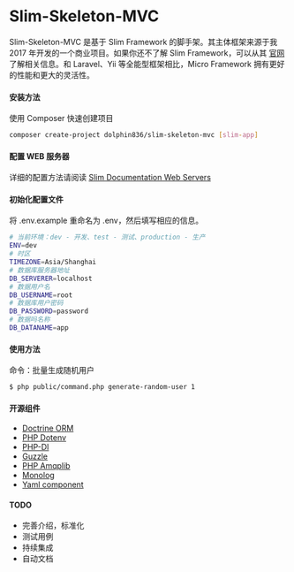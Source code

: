 # Slim-Skeleton-MVC

Slim-Skeleton-MVC 是基于 Slim Framework 的脚手架。其主体框架来源于我 2017 年开发的一个商业项目。如果你还不了解 Slim Framework，可以从其 [官网](https://www.slimframework.com/) 了解相关信息。和 Laravel、Yii 等全能型框架相比，Micro Framework 拥有更好的性能和更大的灵活性。

#### 安装方法

使用 Composer 快速创建项目

```bash
composer create-project dolphin836/slim-skeleton-mvc [slim-app]
```

#### 配置 WEB 服务器

详细的配置方法请阅读 [Slim Documentation Web Servers](http://www.slimframework.com/docs/v4/start/web-servers.html)

#### 初始化配置文件

将 .env.example 重命名为 .env，然后填写相应的信息。

```bash
# 当前环境：dev - 开发、test - 测试、production - 生产
ENV=dev
# 时区
TIMEZONE=Asia/Shanghai
# 数据库服务器地址
DB_SERVERER=localhost
# 数据用户名
DB_USERNAME=root
# 数据库用户密码
DB_PASSWORD=password
# 数据吗名称
DB_DATANAME=app
```

#### 使用方法

命令：批量生成随机用户

```bash
$ php public/command.php generate-random-user 1
```

#### 开源组件

- [Doctrine ORM](https://www.doctrine-project.org)
- [PHP Dotenv](https://github.com/vlucas/phpdotenv)
- [PHP-DI](https://php-di.org/)
- [Guzzle](https://docs.guzzlephp.org/en/stable/index.html)
- [PHP Amqplib](https://github.com/php-amqplib/php-amqplib)
- [Monolog](https://github.com/Seldaek/monolog)
- [Yaml component](https://symfony.com/components/Yaml)

#### TODO

- 完善介绍，标准化
- 测试用例
- 持续集成
- 自动文档
